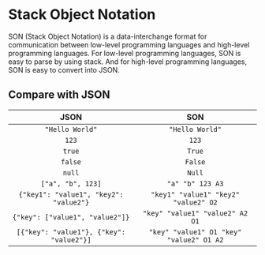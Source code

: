 # Stack Object Notation

SON (Stack Object Notation) is a data-interchange format for communication between low-level programming languages and high-level programming languages. For low-level programming languages, SON is easy to parse by using stack. And for high-level programming languages, SON is easy to convert into JSON.

## Compare with JSON

| JSON | SON |
|:----:|:---:|
| `"Hello World"` | `"Hello World"` |
| `123` | `123` |
| `true` | `True` |
| `false` | `False` |
| `null` | `Null` |
| `["a", "b", 123]` | `"a" "b" 123 A3` |
| `{"key1": "value1", "key2": "value2"}` | `"key1" "value1" "key2" "value2" O2` |
| `{"key": ["value1", "value2"]}` | `"key" "value1" "value2" A2 O1` |
| `[{"key": "value1"}, {"key": "value2"}]` | `"key" "value1" O1 "key" "value2" O1 A2` |